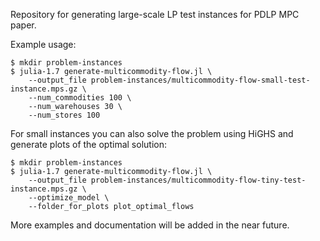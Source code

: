 Repository for generating large-scale LP test instances for PDLP MPC paper.

Example usage:

```shell
$ mkdir problem-instances
$ julia-1.7 generate-multicommodity-flow.jl \
    --output_file problem-instances/multicommodity-flow-small-test-instance.mps.gz \
    --num_commodities 100 \
    --num_warehouses 30 \
    --num_stores 100
```

For small instances you can also solve the problem using HiGHS and generate
plots of the optimal solution:

```shell
$ mkdir problem-instances
$ julia-1.7 generate-multicommodity-flow.jl \
    --output_file problem-instances/multicommodity-flow-tiny-test-instance.mps.gz \
    --optimize_model \
    --folder_for_plots plot_optimal_flows
```


More examples and documentation will be added in the near future.
